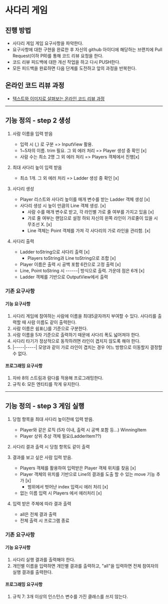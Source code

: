 # 사다리 게임
## 진행 방법
* 사다리 게임 게임 요구사항을 파악한다.
* 요구사항에 대한 구현을 완료한 후 자신의 github 아이디에 해당하는 브랜치에 Pull Request(이하 PR)를 통해 코드 리뷰 요청을 한다.
* 코드 리뷰 피드백에 대한 개선 작업을 하고 다시 PUSH한다.
* 모든 피드백을 완료하면 다음 단계를 도전하고 앞의 과정을 반복한다.

## 온라인 코드 리뷰 과정
* [텍스트와 이미지로 살펴보는 온라인 코드 리뷰 과정](https://github.com/nextstep-step/nextstep-docs/tree/master/codereview)


---
## 기능 정의 - step 2 생성
1. 사람 이름을 입력 받음
    - 입력 시 (,) 로 구분 => InputView 활용.
    - 1~5자의 이름. trim 필요. 그 외 에러 처리 => Player 생성 중 확인 [x]
    - 사람 수는 최소 2명 그 외 에러 처리 => Players 객체에서 진행[x]

2. 최대 사다리 높이 입력 받음
    - 최소 1개. 그 외 에러 처리 => Ladder 생성 중 확인 [x]

3. 사다리 생성
    - Player 리스트와 사다리 높이를 매개 변수를 받는 Ladder 객체 생성 [x]
    - 사다리 생성 시 높이 만큼의 Line 객체 생성. [x]
       - 사람 수를 매개 변수로 받고, 각 라인별 가로 줄 여부를 가지고 있음  [x]
       - 가로 줄 여부는 랜덤으로 설정 하되 자신의 왼쪽 라인이 가로줄이 있을 시 무조선 X. [x]
       - Line 객체는 Point 객체를 가져 각 사다리의 가로 라인을 관리함. [x]

4. 사다리 출력
    - Ladder toString으로 사다리 출력 [x]
      - Players toString과 Line toString으로 조합 [x]
    - Player 이름은 출력 시 공백 포함 6칸으로 고정 출력 [x]
    - Line, Point toString 시 ------| 방식으로 출력. 가운데 점은 6개 [x]
    - Ladder 객체를 기반으로 OutputView에서 출력

### 기존 요구사항
#### 기능 요구사항
1. 사다리 게임에 참여하는 사람에 이름을 최대5글자까지 부여할 수 있다. 사다리를 출력할 때 사람 이름도 같이 출력한다.
2. 사람 이름은 쉼표(,)를 기준으로 구분한다.
3. 사람 이름을 5자 기준으로 출력하기 때문에 사다리 폭도 넓어져야 한다.
4. 사다리 타기가 정상적으로 동작하려면 라인이 겹치지 않도록 해야 한다.
5. |-----|-----| 모양과 같이 가로 라인이 겹치는 경우 어느 방향으로 이동할지 결정할 수 없다.

#### 프로그래밍 요구사항
1. 자바 8의 스트림과 람다를 적용해 프로그래밍한다.
2. 규칙 6: 모든 엔티티를 작게 유지한다.


---
## 기능 정의 - step 3 게임 실행
1. 당첨 항목을 최대 사다리 높이전에 입력 받음.
   - Player와 같은 로직 (5자 이내, 출력 시 공백 포함 등...) WinningItem
   - Player 상위 추상 객체 필요(LadderItem??)
2. 사다리 결과 출력 시 당첨 항목도 같이 출력
3. 결과를 보고 싶은 사람 입력 받음.
   - Players 객체를 활용하여 입력받은 Player 객체 위치를 찾음 [x]
   - Player 객체의 위치를 기반으로 Line의 결과를 도출 할 수 있는 move 기능 추가 [x]
     - 범위에서 벗어난 index 입력시 에러 처리 [x]
   - 없는 이름 입력 시 Players 에서 에러처리 [x]
   
4. 입력 받은 주체에 따라 결과 출력
   - all은 전체 결과 출력
   - 전체 출력 시 프로그램 종료

### 기존 요구사항
#### 기능 요구사항
1. 사다리 실행 결과를 출력해야 한다.
2. 개인별 이름을 입력하면 개인별 결과를 출력하고, "all"을 입력하면 전체 참여자의 실행 결과를 출력한다.

#### 프로그래밍 요구사항
1. 규칙 7: 3개 이상의 인스턴스 변수를 가진 클래스를 쓰지 않는다.
